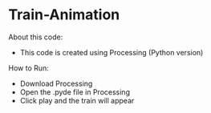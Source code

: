 # Train-Animation

About this code:
- This code is created using Processing (Python version)

How to Run:
- Download Processing
- Open the .pyde file in Processing
- Click play and the train will appear
